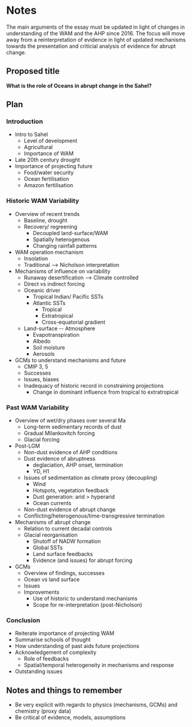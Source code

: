# Notes
The main arguments of the essay must be updated in light of changes in understanding of the WAM and the AHP since 2016.
The focus will move away from a reinterpretation of evidence in light of updated mechanisms towards the presentation and criticial analysis of evidence for abrupt change.
## Proposed title
**What is the role of Oceans in abrupt change in the Sahel?**

## Plan
### Introduction
- Intro to Sahel
    - Level of development
    - Agricultural
    - Importance of WAM
- Late 20th century drought
- Importance of projecting future
    - Food/water security
    - Ocean fertilisation
    - Amazon fertilisation

### Historic WAM Variability
- Overview of recent trends
    - Baseline, drought
    - Recovery/ regreening
        - Decoupled land-surface/WAM
        - Spatially heterogenous
        - Changing rainfall patterns
- WAM operation mechanism
    - Insolation
    - Traditional --> Nicholson interpretation
- Mechanisms of influence on variability
    - Runaway desertification --> Climate controlled
    - Direct vs indirect forcing
    - Oceanic driver
        - Tropical Indian/ Pacific SSTs
        - Atlantic SSTs
            - Tropical
            - Extratropical
            - Cross-equatorial gradient
    - Land-surface -- Atmosphere
        - Evapotranspiration
        - Albedo
        - Soil moisture
        - Aerosols
- GCMs to understand mechanisms and future 
    - CMIP 3, 5
    - Successes
    - Issues, biases
    - Inadequacy of historic record in constraining projections
        - Change in dominant influence from tropical to extratropical

### Past WAM Variability
- Overview of wet/dry phases over several Ma
    - Long-term sedimentary records of dust
    - Gradual Milankovitch forcing
    - Glacial forcing
- Post-LGM
    - Non-dust evidence of AHP conditions
    - Dust evidence of abruptness
        - deglaciation, AHP onset, termination
        - YD, H1
    - Issues of sedimentation as climate proxy (decoupling)
        - Wind
        - Hotspots, vegetation feedback
        - Dust generation: arid > hyperarid
        - Ocean currents
    - Non-dust evidence of abrupt change
    - Conflicting/heterogenous/time-transgressive termination
- Mechanisms of abrupt change
    - Relation to current decadal controls
    - Glacial reorganisation
        - Shutoff of NADW formation
        - Global SSTs
        - Land surface feedbacks
        - Evidence (and issues) for abrupt forcing
- GCMs
    - Overview of findings, successes
    - Ocean vs land surface
    - Issues
    - Improvements
        - Use of historic to understand mechanisms
        - Scope for re-interpretation (post-Nicholson)

### Conclusion
- Reiterate importance of projecting WAM
- Summarise schools of thought
- How understanding of past aids future projections
- Acknowledgement of complexity
    - Role of feedbacks
    - Spatial/temporal heterogeneity in mechanisms and response
- Outstanding issues

## Notes and things to remember
- Be very explicit with regards to physics (mechanisms, GCMs) and chemistry (proxy data)
- Be critical of evidence, models, assumptions

